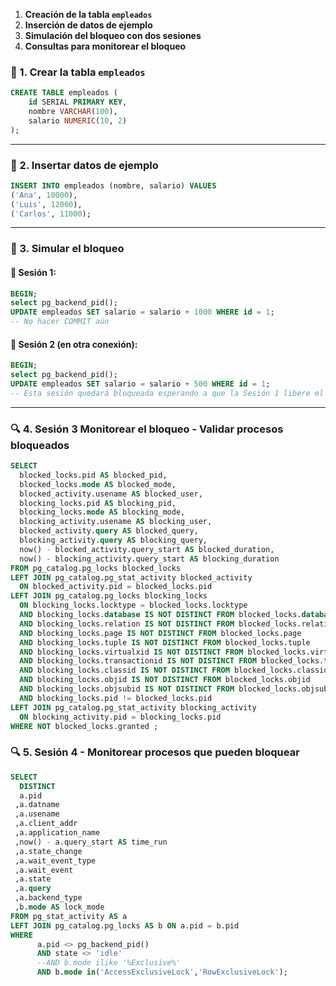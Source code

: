 1. **Creación de la tabla `empleados`**
2. **Inserción de datos de ejemplo**
3. **Simulación del bloqueo con dos sesiones**
4. **Consultas para monitorear el bloqueo**


### 🧱 1. Crear la tabla `empleados`

```sql
CREATE TABLE empleados (
    id SERIAL PRIMARY KEY,
    nombre VARCHAR(100),
    salario NUMERIC(10, 2)
);
```

---

### 🧪 2. Insertar datos de ejemplo

```sql
INSERT INTO empleados (nombre, salario) VALUES
('Ana', 10000),
('Luis', 12000),
('Carlos', 11000);
```

---

### 🔄 3. Simular el bloqueo

#### 🧵 Sesión 1:

```sql
BEGIN;
select pg_backend_pid();
UPDATE empleados SET salario = salario + 1000 WHERE id = 1;
-- No hacer COMMIT aún
```

#### 🧵 Sesión 2 (en otra conexión):

```sql
BEGIN;
select pg_backend_pid();
UPDATE empleados SET salario = salario + 500 WHERE id = 1;
-- Esta sesión quedará bloqueada esperando a que la Sesión 1 libere el recurso
```

---

### 🔍 4.  Sesión 3 Monitorear el bloqueo - Validar procesos bloqueados

```sql
SELECT
  blocked_locks.pid AS blocked_pid,
  blocked_locks.mode AS blocked_mode,
  blocked_activity.usename AS blocked_user,
  blocking_locks.pid AS blocking_pid,
  blocking_locks.mode AS blocking_mode,
  blocking_activity.usename AS blocking_user,
  blocked_activity.query AS blocked_query,
  blocking_activity.query AS blocking_query,
  now() - blocked_activity.query_start AS blocked_duration,
  now() - blocking_activity.query_start AS blocking_duration
FROM pg_catalog.pg_locks blocked_locks
LEFT JOIN pg_catalog.pg_stat_activity blocked_activity
  ON blocked_activity.pid = blocked_locks.pid
LEFT JOIN pg_catalog.pg_locks blocking_locks
  ON blocking_locks.locktype = blocked_locks.locktype
  AND blocking_locks.database IS NOT DISTINCT FROM blocked_locks.database
  AND blocking_locks.relation IS NOT DISTINCT FROM blocked_locks.relation
  AND blocking_locks.page IS NOT DISTINCT FROM blocked_locks.page
  AND blocking_locks.tuple IS NOT DISTINCT FROM blocked_locks.tuple
  AND blocking_locks.virtualxid IS NOT DISTINCT FROM blocked_locks.virtualxid
  AND blocking_locks.transactionid IS NOT DISTINCT FROM blocked_locks.transactionid
  AND blocking_locks.classid IS NOT DISTINCT FROM blocked_locks.classid
  AND blocking_locks.objid IS NOT DISTINCT FROM blocked_locks.objid
  AND blocking_locks.objsubid IS NOT DISTINCT FROM blocked_locks.objsubid
  AND blocking_locks.pid != blocked_locks.pid
LEFT JOIN pg_catalog.pg_stat_activity blocking_activity
  ON blocking_activity.pid = blocking_locks.pid
WHERE NOT blocked_locks.granted ;
``` 


### 🔍 5.  Sesión 4 -  Monitorear procesos que pueden bloquear 

```sql
SELECT  
  DISTINCT
  a.pid              
 ,a.datname                
 ,a.usename          
 ,a.client_addr         
 ,a.application_name 
 ,now() - a.query_start AS time_run 
 ,a.state_change     
 ,a.wait_event_type  
 ,a.wait_event       
 ,a.state                         
 ,a.query            
 ,a.backend_type
 ,b.mode AS lock_mode 
FROM pg_stat_activity AS a 
LEFT JOIN pg_catalog.pg_locks AS b ON a.pid = b.pid
WHERE 
      a.pid <> pg_backend_pid()
	  AND state <> 'idle'
	  --AND b.mode ilike '%Exclusive%'
	  AND b.mode in('AccessExclusiveLock','RowExclusiveLock'); 

```
